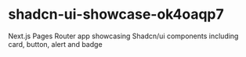 # shadcn-ui-showcase-ok4oaqp7
Next.js Pages Router app showcasing Shadcn/ui components including card, button, alert and badge
